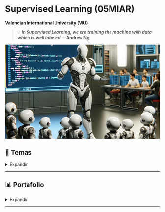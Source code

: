 # Supervised Learning (05MIAR)

**Valencian International University (VIU)**



>💡 ***In Supervised Learning, we are training the machine with data which is well labeled***
―**Andrew Ng**


![](https://github.com/vbleal/05MIAR/blob/7dc2f8fd934d7a9fc77e6eeafa0796fcc89682ff/Im/SL.png)


## 📃 Temas


<details>
    <summary> Expandir </summary>
  
## 📃 Descripción

## 📑 Estructura de Ficheros


## 📥 Inputs

### Inputs 



### Datasets 



## ㊙️ Código




## 📲 Outputs


### Preparación de Datos


### Modelado

</details>

----------------




## 📊 Portafolio

<details>
    <summary> Expandir </summary>

- **Proyecto 1**
    - 📑 Notebook (Problema): [Actividad_C1_P1_prob.ipynb](https://github.com/vbleal/05MIAR/blob/main/P1/Actividad_C1_P1_prob.ipynb)
    - 📑 Notebook (Solución): [Actividad_C1_P1_sol.ipynb]()


</details>

----------------

